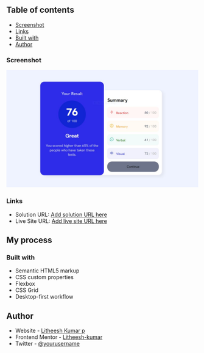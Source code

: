 
## Table of contents

  - [Screenshot](#screenshot)
  - [Links](#links)
  - [Built with](#built-with)
- [Author](#author)

### Screenshot

![](./screenshot.jpg)

### Links

- Solution URL: [Add solution URL here](https://your-solution-url.com)
- Live Site URL: [Add live site URL here](https://your-live-site-url.com)

## My process

### Built with

- Semantic HTML5 markup
- CSS custom properties
- Flexbox
- CSS Grid
- Desktop-first workflow

## Author

- Website - [Litheesh Kumar p](https://www.your-site.com)
- Frontend Mentor - [Litheesh-kumar](https://www.frontendmentor.io/profile/yourusername)
- Twitter - [@yourusername](https://www.twitter.com/yourusername)

